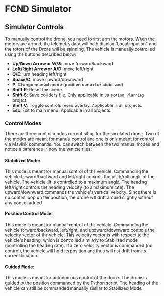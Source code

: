 # FCND Simulator
## Simulator Controls

To manually control the drone, you need to first arm the motors. When the motors are armed, the telemetry data will both display "Local input on" and the rotors of the Drone will be spinning. The vehicle is manually controlled using the buttons described below:

* **Up/Down Arrow or W/S**: move forward/backward
* **Left/Right Arrow or A/D**: move left/right
* **Q/E**: turn heading left/right
* **Space/C**: move upward/downward
* **P**: Change manual mode (position control or stabilized)
* **Shift-R**: Reset the scene.
* **Shift-S**: Save colliders file. Only applicable in `3D Motion Planning` project.
* **Shift-C**: Toggle controls menu overlay. Applicable in all projects.
* **Esc**: Exit to main menu. Applicable in all projects.

### Control Modes
There are three control modes current sit up for the simulated drone. Two of the modes are meant for manual control and one is only meant for control via Mavlink commands. You can switch between the two manual modes and notice a difference in how the vehicle flies:

#### Stabilized Mode:
This mode is meant for manual control of the vehicle. Commanding the vehicle forward/backward and left/right controls the pitch/roll angle of the vehicle. The vehicle tilt is controlled to a maximum angle. The heading left/right controls the heading velocity (to a maximum rate). The upward/downward commands the vehicle's vertical velocity. Since there is no control loop on the position, the drone will drift around slightly without any control added.

#### Position Control Mode:
This mode is meant for manual control of the vehicle. Commanding the vehicle forward/backward, left/right, and updward/downward controls the velocity vector of the vehicle. This velocity vector is with respect to the vehicle's heading, which is controlled similarly to Stabilized mode (controlling the heading rate). If a zero velocity vector is commanded (no control), the vehicle will hold its position and thus will not drift from its current location.

#### Guided Mode:
This mode is meant for autonomous control of the drone. The drone is guided to the position commanded by the Python script. The heading of the vehicle can still be commanded manually similar to Stabilized Mode.

